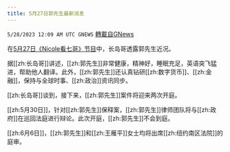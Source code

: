 ```yaml
---
title: 5月27日郭先生最新消息
---
```

`5/28/2023 12:09 AM UTC GNEWS` [轉載自GNews](https://gnews.org/articles/1336482)

在[5月27日《Nicole看七哥》节目](https://gettr.com/streaming/p2i4ps52521)中，长岛哥透露郭先生近况。

据[[zh:长岛哥]]讲述，[[zh:郭先生]]非常健康，精神好，睡眠充足，英语突飞猛进，帮助他人翻译。此外，[[zh:郭先生]]还认真钻研[[zh:数字货币]]、[[zh:金融]]，保持与全球时事、[[zh:政治]]资讯同步。

[[zh:长岛哥]]谈到，接下来，[[zh:郭先生]]案件将迎来两次开庭。

[[zh:5月30日]]，针对[[zh:郭先生]]保释案，[[zh:郭先生]]律师团队将与[[zh:政府]]在巡回法庭进行辩论。此次开庭，[[zh:郭先生]]不会到庭。

[[zh:6月6日]]，[[zh:郭先生]]和[[zh:王雁平]]女士均将出席[[zh:纽约南区法院]]的庭审。





